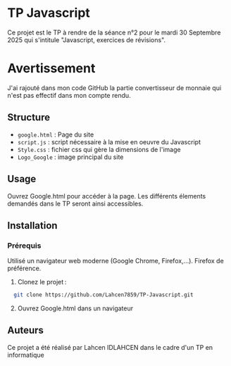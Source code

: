 
# TP Javascript

Ce projet est le TP à rendre de la séance n°2 pour le mardi 30 Septembre 2025 qui s'intitule "Javascript, exercices de révisions".

# Avertissement
J'ai rajouté dans mon code GitHub la partie convertisseur de monnaie qui n'est pas effectif dans mon compte rendu.
## Structure

- `google.html` : Page du site
- `script.js` : script nécessaire à la mise en oeuvre du Javascript
- `Style.css` : fichier css qui gère la dimensions de l'image
- `Logo_Google` : image principal du site
## Usage

Ouvrez Google.html pour accéder à la page. Les différents élements demandés dans le TP seront ainsi accessibles.




## Installation

### Prérequis
Utilisé un navigateur web moderne (Google Chrome, Firefox,...). Firefox de préférence.

1. Clonez le projet : 
```bash
  git clone https://github.com/Lahcen7859/TP-Javascript.git
```
2. Ouvrez Google.html dans un navigateur
    
## Auteurs

Ce projet a été réalisé par Lahcen IDLAHCEN dans le cadre d'un TP en informatique


